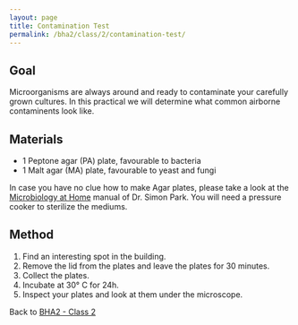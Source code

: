 ```yaml
---
layout: page
title: Contamination Test
permalink: /bha2/class/2/contamination-test/
---
```


## Goal

Microorganisms are always around and ready to contaminate your carefully grown cultures. In this practical we will determine what common airborne contaminents look like.

## Materials

* 1 Peptone agar (PA) plate, favourable to bacteria
* 1 Malt agar (MA) plate, favourable to yeast and fungi

In case you have no clue how to make Agar plates, please take a look at the [Microbiology at Home](http://exploringtheinvisible.com/2012/11/05/94/) manual of Dr. Simon Park. You will need a pressure cooker to sterilize the mediums.

## Method

1. Find an interesting spot in the building.
2. Remove the lid from the plates and leave the plates for 30 minutes.
3. Collect the plates.
4. Incubate at 30&deg; C for 24h.
5. Inspect your plates and look at them under the microscope.

Back to [BHA2 - Class 2](/bha2/class/2/)
